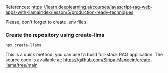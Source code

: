 References: https://learn.deeplearning.ai/courses/javascript-rag-web-apps-with-llamaindex/lesson/5/production-ready-techniques


Please, don't forget to create .env files.

### Create the repository using create-llma

```
npx create-llama
```
This is a quick method, you can use to build full-stack RAG application.
The source code is available at: 
https://github.com/Siripa-Maneein/create-llama/tree/main

